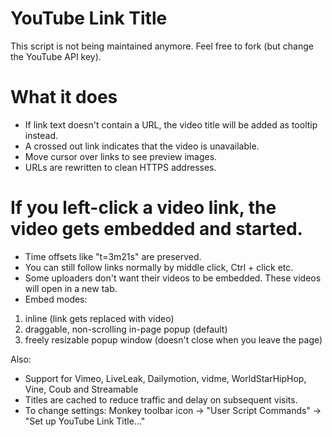 # YouTube Link Title

This script is not being maintained anymore.
Feel free to fork (but change the YouTube API key).



# What it does
* If link text doesn't contain a URL, the video title will be added as tooltip instead.
* A crossed out link indicates that the video is unavailable.
* Move cursor over links to see preview images.
* URLs are rewritten to clean HTTPS addresses.

# If you left-click a video link, the video gets embedded and started.
* Time offsets like "t=3m21s" are preserved.
* You can still follow links normally by middle click, Ctrl + click etc.
* Some uploaders don't want their videos to be embedded. These videos will open in a new tab.
* Embed modes:
1. inline (link gets replaced with video)
2. draggable, non-scrolling in-page popup (default)
3. freely resizable popup window (doesn't close when you leave the page)

Also:
* Support for Vimeo, LiveLeak, Dailymotion, vidme, WorldStarHipHop, Vine, Coub and Streamable
* Titles are cached to reduce traffic and delay on subsequent visits.
* To change settings: Monkey toolbar icon → "User Script Commands" → "Set up YouTube Link Title..."

